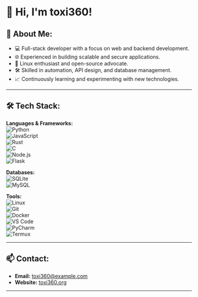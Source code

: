 # 👋 Hi, I'm toxi360!

## 🚀 About Me:
- 💻 Full-stack developer with a focus on web and backend development.  
- 🌐 Experienced in building scalable and secure applications.  
- 🐧 Linux enthusiast and open-source advocate.  
- 🛠 Skilled in automation, API design, and database management.  
- 📈 Continuously learning and experimenting with new technologies.  

---

## 🛠 Tech Stack:
**Languages & Frameworks:**  
![Python](https://img.shields.io/badge/-Python-3776AB?style=flat-square&logo=python&logoColor=white)  
![JavaScript](https://img.shields.io/badge/-JavaScript-F7DF1E?style=flat-square&logo=javascript&logoColor=black)  
![Rust](https://img.shields.io/badge/-Rust-000000?style=flat-square&logo=rust&logoColor=white)  
![C](https://img.shields.io/badge/-C-A8B9CC?style=flat-square&logo=c&logoColor=white)  
![Node.js](https://img.shields.io/badge/-Node.js-339933?style=flat-square&logo=node.js&logoColor=white)  
![Flask](https://img.shields.io/badge/-Flask-000000?style=flat-square&logo=flask&logoColor=white)  

**Databases:**  
![SQLite](https://img.shields.io/badge/-SQLite-003B57?style=flat-square&logo=sqlite&logoColor=white)  
![MySQL](https://img.shields.io/badge/-MySQL-4479A1?style=flat-square&logo=mysql&logoColor=white)  

**Tools:**  
![Linux](https://img.shields.io/badge/-Linux-FCC624?style=flat-square&logo=linux&logoColor=black)  
![Git](https://img.shields.io/badge/-Git-F05032?style=flat-square&logo=git&logoColor=white)  
![Docker](https://img.shields.io/badge/-Docker-2496ED?style=flat-square&logo=docker&logoColor=white)  
![VS Code](https://img.shields.io/badge/-VS%20Code-007ACC?style=flat-square&logo=visual-studio-code&logoColor=white)  
![PyCharm](https://img.shields.io/badge/-PyCharm-000000?style=flat-square&logo=pycharm&logoColor=white)  
![Termux](https://img.shields.io/badge/-Termux-000000?style=flat-square&logo=android&logoColor=white)  

---

## 📫 Contact:
- **Email:** [toxi360@example.com](mailto:toxi360@example.com)  
- **Website:** [toxi360.org](https://toxi360.org)  

---